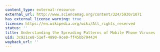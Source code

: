 ```yaml
---
content_type: external-resource
external_url: http://www.sciencemag.org/content/324/5930/1071
has_external_license_warning: true
license: https://en.wikipedia.org/wiki/All_rights_reserved
status: ''
title: Understanding the Spreading Patterns of Mobile Phone Viruses
uid: 3c921ce8-51ef-4890-9ce0-ff45bb794434
wayback_url: ''
---
```

